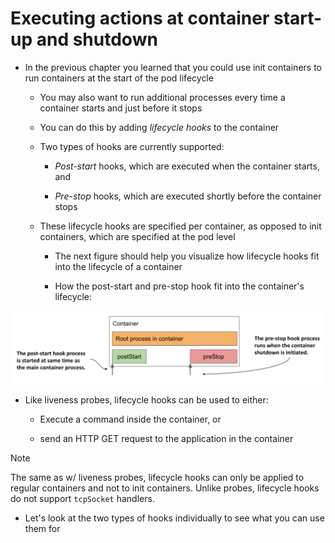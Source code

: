 # Executing actions at container start-up and shutdown

* In the previous chapter you learned that you could use init containers to run containers at the start of the pod lifecycle

  * You may also want to run additional processes every time a container starts and just before it stops

  * You can do this by adding _lifecycle hooks_ to the container

  * Two types of hooks are currently supported:

    * _Post-start_ hooks, which are executed when the container starts, and

    * _Pre-stop_ hooks, which are executed shortly before the container stops

  * These lifecycle hooks are specified per container, as opposed to init containers, which are specified at the pod level

    * The next figure should help you visualize how lifecycle hooks fit into the lifecycle of a container

    * How the post-start and pre-stop hook fit into the container's lifecycle:

![Fig. 1 How the post-start and pre-stop hook fit into the container's lifecycle](../../../../../img/kubernetes-in-action.demo/chpt06/section03/execute-actions-at-container-start-up-and-shutdown/diag01.png)

* Like liveness probes, lifecycle hooks can be used to either:

  * Execute a command inside the container, or

  * send an HTTP GET request to the application in the container

> [!NOTE]
> 
> The same as w/ liveness probes, lifecycle hooks can only be applied to regular containers and not to init containers. Unlike probes, lifecycle hooks do not support `tcpSocket` handlers.

* Let's look at the two types of hooks individually to see what you can use them for
